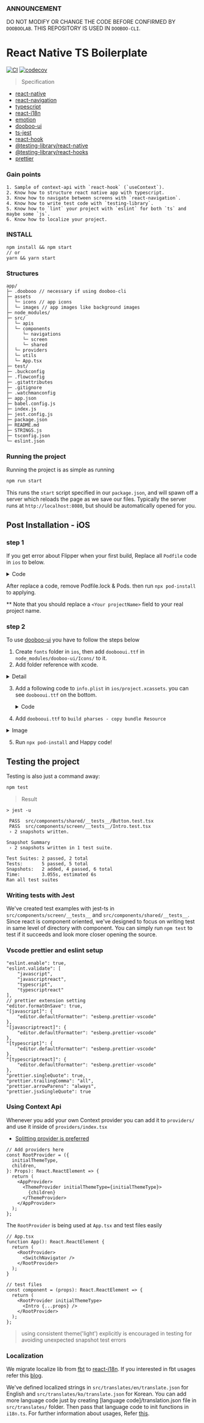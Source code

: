 ### ANNOUNCEMENT

DO NOT MODIFY OR CHANGE THE CODE BEFORE CONFIRMED BY `DOOBOOLAB`. THIS REPOSITORY IS USED IN `DOOBOO-CLI`.

# React Native TS Boilerplate

[![CI](https://github.com/dooboolab/dooboo-native-ts/actions/workflows/ci.yml/badge.svg)](https://github.com/dooboolab/dooboo-native-ts/actions/workflows/ci.yml)
[![codecov](https://codecov.io/gh/dooboolab/dooboo-native-ts/branch/master/graph/badge.svg)](https://codecov.io/gh/dooboolab/dooboo-native-ts)

> Specification

- [react-native](https://github.com/facebook/react-native)
- [react-navigation](https://github.com/react-navigation/react-navigation)
- [typescript](https://github.com/Microsoft/TypeScript)
- [react-i18n](https://react.i18next.com/)
- [emotion](https://emotion.sh)
- [dooboo-ui](https://github.com/dooboolab/dooboo-ui)
- [ts-jest](https://github.com/kulshekhar/ts-jest)
- [react-hook](https://reactjs.org/docs/hooks-intro.html)
- [@testing-library/react-native](https://github.com/callstack/react-native-testing-library)
- [@testing-library/react-hooks](https://github.com/testing-library/react-hooks-testing-library)
- [prettier](https://prettier.io)

### Gain points

```
1. Sample of context-api with `react-hook` (`useContext`).
2. Know how to structure react native app with typescript.
3. Know how to navigate between screens with `react-navigation`.
4. Know how to write test code with `testing-library`.
5. Know how to `lint` your project with `eslint` for both `ts` and maybe some `js`.
6. Know how to localize your project.
```

### INSTALL

```
npm install && npm start
// or
yarn && yarn start
```

### Structures

```text
app/
├─ .doobooo // necessary if using dooboo-cli
├─ assets
│  └─ icons // app icons
│  └─ images // app images like background images
├─ node_modules/
├─ src/
│  └─ apis
│  └─ components
│     └─ navigations
│     └─ screen
│     └─ shared
│  └─ providers
│  └─ utils
│  └─ App.tsx
├─ test/
├─ .buckconfig
├─ .flowconfig
├─ .gitattributes
├─ .gitignore
├─ .watchmanconfig
├─ app.json
├─ babel.config.js
├─ index.js
├─ jest.config.js
├─ package.json
├─ README.md
├─ STRINGS.js
├─ tsconfig.json
└─ eslint.json
```

### Running the project

Running the project is as simple as running

```sh
npm run start
```

This runs the `start` script specified in our `package.json`, and will spawn off a server which reloads the page as we save our files.
Typically the server runs at `http://localhost:8080`, but should be automatically opened for you.

## Post Installation - iOS

### step 1

If you get error about Flipper when your first build, Replace all `Podfile` code in `ios` to below.

  <details>
    <summary>Code</summary>

    ```
      require_relative '../node_modules/react-native/scripts/react_native_pods'
      require_relative '../node_modules/@react-native-community/cli-platform-ios/native_modules'
      platform :ios, '11.0'
      target '<Your projectName>' do
         config = use_native_modules!
         use_react_native!(
          :path => config[:reactNativePath],
          # to enable hermes on iOS, change `false` to `true` and then install pods
          :hermes_enabled => false
        )
        pod 'RNVectorIcons', :path => '../node_modules/react-native-vector-icons'
        target '<Your projectName>Tests' do
          inherit! :complete
           # Pods for testing
        end
        # Enables Flipper.
        #
        # Note that if you have use_frameworks! enabled, Flipper will not work and
        # you should disable the next line.
        use_flipper!({'Flipper' => '0.87.0'})
        post_install do |installer|
          react_native_post_install(installer)
          installer.pods_project.targets.each do |target|
            target.build_configurations.each do |config|
              config.build_settings['IPHONEOS_DEPLOYMENT_TARGET'] = '11.0'
              config.build_settings["ONLY_ACTIVE_ARCH"] = "YES"
              config.build_settings["EXCLUDED_ARCHS[sdk=iphonesimulator*]"] = "arm64"
            end
          end
        end
      end
    ```

  </details>

After replace a code, remove Podfile.lock & Pods. then run `npx pod-install` to applying.

\*\* Note that you should replace a `<Your projectName>` field to your real project name.

### step 2

To use [dooboo-ui](https://github.com/dooboolab/dooboo-ui) you have to follow the steps below

1. Create `fonts` folder in `ios`, then add `doobooui.ttf` in `node_modules/dooboo-ui/Icons/` to it.
2. Add folder reference with xcode.
<details>
  <summary>Detail</summary>
  <div markdown="1">
  <div>Add files to ...</div>
  <img width="186" alt="Screen Shot 2021-06-30 at 13 50 58" src="https://user-images.githubusercontent.com/58724686/123933178-17750480-d9cd-11eb-9d72-28fe3751146a.png">
  <div>Select fonts folder you're added, then press Add</div>
  <img width="796" alt="Screen Shot 2021-06-30 at 13 51 38" src="https://user-images.githubusercontent.com/58724686/123933381-4b502a00-d9cd-11eb-9240-64158c42e6f3.png">
  </div>
</details>

3. Add a following code to `info.plist` in `ios/project.xcassets`.
   you can see `doobooui.ttf` on the bottom.
    <details>
      <summary>Code</summary>

   ```
   <key>UIAppFonts</key>
   <array>
     <string>AntDesign.ttf</string>
     <string>Entypo.ttf</string>
     <string>EvilIcons.ttf</string>
     <string>Feather.ttf</string>
     <string>FontAwesome.ttf</string>
     <string>FontAwesome5_Brands.ttf</string>
     <string>FontAwesome5_Regular.ttf</string>
     <string>FontAwesome5_Solid.ttf</string>
     <string>Fontisto.ttf</string>
     <string>Foundation.ttf</string>
     <string>Ionicons.ttf</string>
     <string>MaterialCommunityIcons.ttf</string>
     <string>MaterialIcons.ttf</string>
     <string>Octicons.ttf</string>
     <string>SimpleLineIcons.ttf</string>
     <string>Zocial.ttf</string>
     <string>doobooui.ttf</string>
   </array>
   ```

    </details>

4. Add `doobooui.ttf` to `build pharses - copy bundle Resource`
<details>
  <summary>Image</summary>
  <img width="869" alt="Screen Shot 2021-06-30 at 17 15 44" src="https://user-images.githubusercontent.com/58724686/123934299-1e504700-d9ce-11eb-8792-6502d2198bcc.png">
</details>

5. Run `npx pod-install` and Happy code!

## Testing the project

Testing is also just a command away:

```sh
npm test
```

> Result

```
> jest -u

 PASS  src/components/shared/__tests__/Button.test.tsx
 PASS  src/components/screen/__tests__/Intro.test.tsx
 › 2 snapshots written.

Snapshot Summary
 › 2 snapshots written in 1 test suite.

Test Suites: 2 passed, 2 total
Tests:       5 passed, 5 total
Snapshots:   2 added, 4 passed, 6 total
Time:        3.055s, estimated 6s
Ran all test suites
```

### Writing tests with Jest

We've created test examples with jest-ts in `src/components/screen/__tests__` and `src/components/shared/__tests__`. Since react is component oriented, we've designed to focus on writing test in same level of directory with component. You can simply run `npm test` to test if it succeeds and look more closer opening the source.

### Vscode prettier and eslint setup

```
"eslint.enable": true,
"eslint.validate": [
    "javascript",
    "javascriptreact",
    "typescript",
    "typescriptreact"
],
// prettier extension setting
"editor.formatOnSave": true,
"[javascript]": {
    "editor.defaultFormatter": "esbenp.prettier-vscode"
},
"[javascriptreact]": {
    "editor.defaultFormatter": "esbenp.prettier-vscode"
},
"[typescript]": {
    "editor.defaultFormatter": "esbenp.prettier-vscode"
},
"[typescriptreact]": {
    "editor.defaultFormatter": "esbenp.prettier-vscode"
},
"prettier.singleQuote": true,
"prettier.trailingComma": "all",
"prettier.arrowParens": "always",
"prettier.jsxSingleQuote": true
```

### Using Context Api

Whenever you add your own Context provider you can add it to `providers/` and use it inside of `providers/index.tsx`

- [Splitting provider is preferred](https://github.com/facebook/react/issues/15156#issuecomment-474590693)

```tsx
// Add providers here
const RootProvider = ({
  initialThemeType,
  children,
}: Props): React.ReactElement => {
  return (
    <AppProvider>
      <ThemeProvider initialThemeType={initialThemeType}>
        {children}
      </ThemeProvider>
    </AppProvider>
  );
};
```

The `RootProvider` is being used at `App.tsx` and test files easily

```tsx
// App.tsx
function App(): React.ReactElement {
  return (
    <RootProvider>
      <SwitchNavigator />
    </RootProvider>
  );
}
```

```tsx
// test files
const component = (props): React.ReactElement => {
  return (
    <RootProvider initialThemeType>
      <Intro {...props} />
    </RootProvider>
  );
};
```

> using consistent theme('light') explicitly is encouraged in testing for avoiding unexpected snapshot test errors

### Localization

We migrate localize lib from [fbt](https://github.com/facebook/fbt) to [react-i18n](https://react.i18next.com/). If you interested in fbt usages refer this [blog](https://medium.com/dooboolab/localizing-react-app-with-fbt-instead-of-i18n-90822e0cb373).

We've defined localized strings in `src/translates/en/translate.json` for English and `src/translates/ko/translate.json` for Korean. You can add more language code just by creating [language code]/translation.json file in `src/translates/` folder. Then pass that language code to init functions in `i18n.ts`. For further information about usages, Refer [this](https://react.i18next.com/latest/usetranslation-hook).
